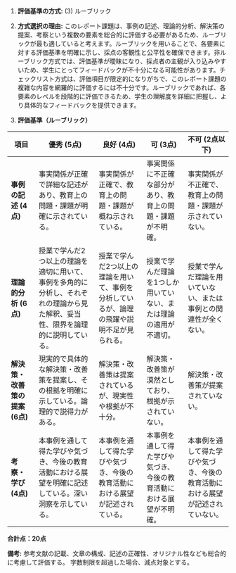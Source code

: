 1. **評価基準の方式:** (3) ルーブリック

2. **方式選択の理由:** このレポート課題は、事例の記述、理論的分析、解決策の提案、考察という複数の要素を総合的に評価する必要があるため、ルーブリックが最も適していると考えます。ルーブリックを用いることで、各要素に対する評価基準を明確に示し、採点の客観性と公平性を確保できます。非ルーブリック方式では、評価基準が曖昧になり、採点者の主観が入り込みやすいため、学生にとってフィードバックが不十分になる可能性があります。チェックリスト方式は、評価項目が限定的になりがちで、このレポート課題の複雑な内容を網羅的に評価するには不十分です。ルーブリックであれば、各要素のレベルを段階的に評価できるため、学生の理解度を詳細に把握し、より具体的なフィードバックを提供できます。


3. **評価基準（ルーブリック）**

| 項目 | 優秀 (5点) | 良好 (4点) | 可 (3点) | 不可 (2点以下) |
|---|---|---|---|---|
| **事例の記述 (4点)** | 事実関係が正確で詳細な記述があり、教育上の問題・課題が明確に示されている。 | 事実関係が正確で、教育上の問題・課題が概ね示されている。 | 事実関係に不正確な部分があり、教育上の問題・課題が不明確。 | 事実関係が不正確で、教育上の問題・課題が示されていない。 |
| **理論的分析 (6点)** | 授業で学んだ2つ以上の理論を適切に用いて、事例を多角的に分析し、それぞれの理論から見た解釈、妥当性、限界を論理的に説明している。 | 授業で学んだ2つ以上の理論を用いて、事例を分析しているが、論理の飛躍や説明不足が見られる。 | 授業で学んだ理論を1つしか用いていない、または理論の適用が不適切。 | 授業で学んだ理論を用いていない、または事例との関連性が全くない。 |
| **解決策・改善策の提案 (6点)** | 現実的で具体的な解決策・改善策を提案し、その根拠を明確に示している。論理的で説得力がある。 | 解決策・改善策は提案されているが、現実性や根拠が不十分。 | 解決策・改善策が漠然としており、根拠が示されていない。 | 解決策・改善策が提案されていない。 |
| **考察・学び (4点)** | 本事例を通して得た学びや気づき、今後の教育活動における展望を明確に記述している。深い洞察を示している。 | 本事例を通して得た学びや気づき、今後の教育活動における展望が記述されている。 | 本事例を通して得た学びや気づき、今後の教育活動における展望が不明確。 | 本事例を通して得た学びや気づき、今後の教育活動における展望が記述されていない。 |


**合計点：20点**

**備考:**  参考文献の記載、文章の構成、記述の正確性、オリジナル性なども総合的に考慮して評価する。  字数制限を超過した場合、減点対象とする。
